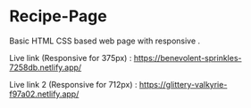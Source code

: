 # Recipe-Page
Basic HTML CSS based web page with responsive . 

Live link (Responsive for 375px) : https://benevolent-sprinkles-7258db.netlify.app/

Live link 2 (Responsive for 712px) : https://glittery-valkyrie-f97a02.netlify.app/
